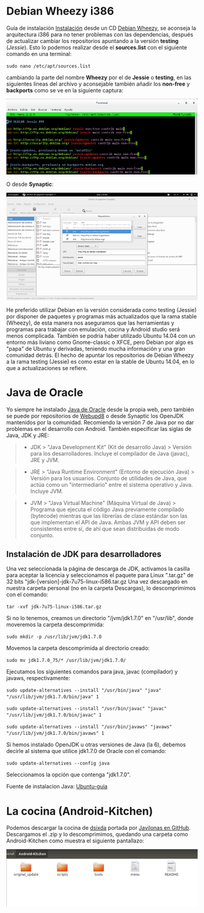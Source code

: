# Debian Wheezy i386


Guía de instalación [Instalación](https://www.debian.org/releases/stable/i386/) desde un CD [Debian Wheezy](http://cdimage.debian.org/debian-cd/7.8.0/i386/iso-cd/), se aconseja la arquitectura i386 para no tener problemas con las dependencias, después de actualizar cambiar los repositorios apuntando a la versión **testing** (*Jessie*). Esto lo podemos realizar desde el **sources.list** con el siguiente comando en una terminal:

`sudo nano /etc/apt/sources.list`

cambiando la parte del nombre **Wheezy** por el de **Jessie** o **testing**, en las siguientes líneas del archivo y aconsejable también añadir los **non-free** y **backports** como se ve en la siguiente captura:

![Sources.list](https://github.com/Makova/Android-Galicia/blob/master/imagenes/SourceList.png)

O desde **Synaptic**:

![Synaptic](https://github.com/Makova/Android-Galicia/blob/master/imagenes/synaptic.png)

He preferido utilizar Debian en la versión considerada como testing (Jessie) por disponer de paquetes y programas más actualizados que la rama stable (Wheezy), de esta manera nos aseguramos que las herramientas y programas para trabajar con emulación, cocina y Android studio será menos complicada.
También se podría haber utilizado Ubuntu 14.04 con un entorno más liviano como Gnome-classic o XFCE, pero Debian por algo es "papa" de Ubuntu y derivadas, teniendo mucha información y una gran comunidad detrás. El hecho de apuntar los repositorios de Debian Wheezy a la rama testing (Jessie) es como estar en la stable de Ubuntu 14.04, en lo que a actualizaciones se refiere.

# Java de Oracle

Yo siempre he instalado [Java de Oracle](http://www.oracle.com/technetwork/java/javase/downloads/index.html) desde la propia web, pero también se puede por repositorios de [Webupd8](http://www.webupd8.org/2012/01/install-oracle-java-jdk-7-in-ubuntu-via.html) o desde Synaptic los OpenJDK mantenidos por la comunidad.
Recomiendo la versión 7 de Java por no dar problemas en el desarrollo con Android. También especificar las siglas de Java, JDK y JRE:

>+ JDK > "Java Development Kit" (Kit de desarrollo Java) > Versión para los desarrolladores. Incluye el compilador de Java (javac), JRE y JVM.

>+ JRE > "Java Runtime Environment" (Entorno de ejecución Java) > Versión para los usuarios. Conjunto de utilidades de Java, que actúa como un "intermediario" entre el sistema operativo y Java. Incluye JVM.

>+ JVM > "Java Virtual Machine" (Máquina Virtual de Java) > Programa que ejecuta el código Java previamente compilado (bytecode) mientras que las librerías de clase estándar son las que implementan el API de Java. Ambas JVM y API deben ser consistentes entre sí, de ahí que sean distribuidas de modo conjunto.

## Instalación de JDK para desarrolladores

Una vez seleccionada la página de descarga de JDK, activamos la casilla para aceptar la licencia y seleccionamos el paquete para Linux ".tar.gz" de 32 bits "jdk-[version]-jdk-7u75-linux-i586.tar.gz
Una vez descargado en nuestra carpeta personal (no en la carpeta Descargas), lo descomprimimos con el comando:

`tar -xvf jdk-7u75-linux-i586.tar.gz`

Si no lo tenemos, creamos un directorio "/jvm/jdk1.7.0" en "/usr/lib", donde moveremos la carpeta descomprimida:

`sudo mkdir -p /usr/lib/jvm/jdk1.7.0`

Movemos la carpeta descomprimida al directorio creado:

`sudo mv jdk1.7.0_75/* /usr/lib/jvm/jdk1.7.0/`

Ejecutamos los siguientes comandos para java, javac (compilador) y javaws, respectivamente:

`sudo update-alternatives --install "/usr/bin/java" "java" "/usr/lib/jvm/jdk1.7.0/bin/java" 1`

`sudo update-alternatives --install "/usr/bin/javac" "javac" "/usr/lib/jvm/jdk1.7.0/bin/javac" 1`

`sudo update-alternatives --install "/usr/bin/javaws" "javaws" "/usr/lib/jvm/jdk1.7.0/bin/javaws" 1`

Si hemos instalado OpenJDK u otras versiones de Java (la 6), debemos decirle al sistema que utilice jdk1.7.0 de Oracle con el comando:

`sudo update-alternatives --config java`

Seleccionamos la opción que contenga "jdk1.7.0".

Fuente de instalacion Java: [Ubuntu-guia](http://www.ubuntu-guia.com/2012/04/instalar-oracle-java-7-en-ubuntu-1204.html)


# La cocina (Android-Kitchen)

Podemos descargar la cocina de [dsixda](https://github.com/dsixda/Android-Kitchen) portada por [Javilonas en GitHub](https://github.com/javilonas/Android-Kitchen).
Descargamos el .zip y lo descomprimimos, quedando una carpeta como Android-Kitchen como muestra el siguiente pantallazo:

![Android-Kitchen](https://github.com/Makova/Android-Galicia/blob/master/imagenes/kitchen.png)
